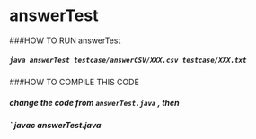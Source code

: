 answerTest
==========

###HOW TO RUN answerTest

##### ` java answerTest testcase/answerCSV/XXX.csv testcase/XXX.txt `

###HOW TO COMPILE THIS CODE

##### change the code from `answerTest.java` , then 
##### ` javac answerTest.java


